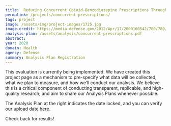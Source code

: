 ```yaml
---
title:  Reducing Concurrent Opioid-Benzodiazepine Prescriptions Through Provider Messages
permalink: /projects/concurrent-prescriptions/
tags: project  
image: /assets/img/project-images/1725.jpg
image-credit: https://media.defense.gov/2012/Apr/17/2000160542/780/780/0/120417-A-FE000-001.JPG
analysis-plan: /assets/analysis/concurrent-prescriptions.pdf
abstract: 
year: 2020
domain: Health
agency: Defense
summary: Analysis Plan Registration
---
```

This evaluation is currently being implemented. We have created this project page as a mechanism to pre-specify what data will be collected, what we plan to measure, and how we’ll conduct our analysis. We believe this is a critical component of conducting transparent, replicable, and high-quality research; and aim to share our Analysis Plans whenever possible.

The Analysis Plan at the right indicates the date locked, and you can verify our upload date <a href="https://github.com/gsa-oes/office-of-evaluation-sciences/commits/master/assets/analysis/concurrent-prescriptions.pdf">here</a>. 

Check back for results!
